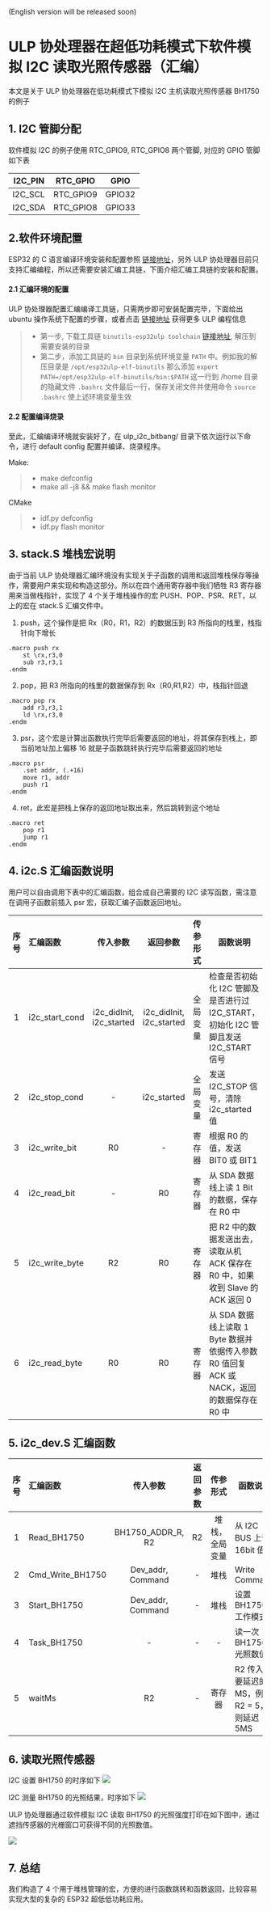 (English version will be released soon)

# ULP 协处理器在超低功耗模式下软件模拟 I2C 读取光照传感器（汇编）
本文是关于 ULP 协处理器在低功耗模式下模拟 I2C 主机读取光照传感器 BH1750 的例子  

## 1. I2C 管脚分配
软件模拟 I2C 的例子使用 RTC_GPIO9, RTC_GPIO8 两个管脚, 对应的 GPIO 管脚如下表 

|I2C_PIN|RTC_GPIO|GPIO|
|---|---|---|
|I2C_SCL|RTC_GPIO9|GPIO32|
|I2C_SDA|RTC_GPIO8|GPIO33|

## 2.软件环境配置
ESP32 的 C 语言编译环境安装和配置参照 [链接地址](https://docs.espressif.com/projects/esp-idf/en/stable/get-started/index.html#setup-toolchain)，另外 ULP 协处理器目前只支持汇编编程，所以还需要安装汇编工具链，下面介绍汇编工具链的安装和配置。
#### 2.1 汇编环境的配置
ULP 协处理器配置汇编编译工具链，只需两步即可安装配置完毕，下面给出 ubuntu 操作系统下配置的步骤，或者点击 [链接地址](https://docs.espressif.com/projects/esp-idf/en/stable/api-guides/ulp.html) 获得更多 ULP 编程信息
>* 第一步, 下载工具链 `binutils-esp32ulp toolchain`  [链接地址]( https://github.com/espressif/binutils-esp32ulp/wiki#downloads), 解压到需要安装的目录
>* 第二步，添加工具链的 `bin` 目录到系统环境变量 `PATH` 中。例如我的解压目录是 `/opt/esp32ulp-elf-binutils` 那么添加 `export PATH=/opt/esp32ulp-elf-binutils/bin:$PATH` 这一行到 /home 目录的隐藏文件 `.bashrc` 文件最后一行，保存关闭文件并使用命令 `source .bashrc` 使上述环境变量生效

#### 2.2 配置编译烧录
至此，汇编编译环境就安装好了，在 ulp_i2c_bitbang/ 目录下依次运行以下命令，进行 default config 配置并编译、烧录程序。

Make:
>* make defconfig
>* make all -j8 && make flash monitor

CMake
>* idf.py defconfig
>* idf.py flash monitor

## 3. stack.S 堆栈宏说明
由于当前 ULP 协处理器汇编环境没有实现关于子函数的调用和返回堆栈保存等操作，需要用户来实现和构造这部分。所以在四个通用寄存器中我们牺牲 R3 寄存器用来当做栈指针，实现了 4 个关于堆栈操作的宏 PUSH、POP、PSR、RET，以上的宏在 stack.S 汇编文件中。

1. push，这个操作是把 Rx（R0，R1，R2）的数据压到 R3 所指向的栈里，栈指针向下增长
```
.macro push rx
	st \rx,r3,0
	sub r3,r3,1
.endm
```
2. pop，把 R3 所指向的栈里的数据保存到 Rx（R0,R1,R2）中，栈指针回退
```
.macro pop rx
	add r3,r3,1
	ld \rx,r3,0
.endm
```
3. psr，这个宏是计算出函数执行完毕后需要返回的地址，将其保存到栈上，即当前地址加上偏移 16 就是子函数跳转执行完毕后需要返回的地址
```
.macro psr 
	.set addr, (.+16)
	move r1, addr
	push r1
.endm
```
4. ret，此宏是把栈上保存的返回地址取出来，然后跳转到这个地址
```
.macro ret 
	pop r1
	jump r1
.endm
```

## 4. i2c.S 汇编函数说明
用户可以自由调用下表中的汇编函数，组合成自己需要的 I2C 读写函数，需注意在调用子函数前插入 psr 宏，获取汇编子函数返回地址。

|序号| 汇编函数 | 传入参数 | 返回参数 |传参形式|函数说明|
|:---:|:---|:---:|:---:|:---:|---|
|1|i2c_start_cond|i2c_didInit, i2c_started|i2c_didInit, i2c_started|全局变量|检查是否初始化 I2C 管脚及是否进行过 I2C_START，初始化 I2C 管脚且发送 I2C_START 信号|
|2|i2c_stop_cond| - |i2c_started | 全局变量 |发送 I2C_STOP 信号，清除 i2c_started 值|
|3|i2c_write_bit|R0| - |寄存器|根据 R0 的值，发送 BIT0 或 BIT1 |
|4|i2c_read_bit| - | R0 |寄存器|从 SDA 数据线上读 1 Bit 的数据，保存在 R0 中|
|5|i2c_write_byte| R2 |R0|寄存器|把 R2 中的数据发送出去，读取从机 ACK 保存在 R0 中，如果收到 Slave 的 ACK 返回 0 |
|6|i2c_read_byte| R0 |R0|寄存器|从 SDA 数据线上读取 1 Byte 数据并依据传入参数 R0 值回复 ACK 或 NACK，返回的数据保存在 R0 中 |

## 5. i2c_dev.S 汇编函数
|序号| 汇编函数 | 传入参数 | 返回参数 |传参形式|函数说明|
|:---:|:---|:---:|:---:|:---:|---|
|1|Read_BH1750|BH1750_ADDR_R, R2| R2 |堆栈，全局变量|从 I2C BUS 上读 16bit 值|
|2|Cmd_Write_BH1750|Dev_addr, Command| - | 堆栈 | Write Command|
|3|Start_BH1750|Dev_addr, Command| - |堆栈|设置 BH1750 工作模式|
|4|Task_BH1750| - | - | - | 读一次 BH1750 光照数值|
|5|waitMs|R2| - |寄存器|R2 传入需要延迟的 MS，例如 R2 = 5，则延迟 5MS |

## 6. 读取光照传感器
I2C 设置 BH1750 的时序如下
![](../../../documents/_static/ulp_i2c_bitbang/i2c_command.png)

I2C 测量 BH1750 的光照结果，时序如下
![](../../../documents/_static/ulp_i2c_bitbang/i2c_get.png)

ULP 协处理器通过软件模拟 I2C 读取 BH1750 的光照强度打印在如下图中，通过遮挡传感器的光栅窗口可获得不同的光照数值。

![](../../../documents/_static/ulp_i2c_bitbang/light_result.png)

## 7. 总结
我们构造了 4 个用于堆栈管理的宏，方便的进行函数跳转和函数返回，比较容易实现大型的复杂的 ESP32 超低低功耗应用。

 